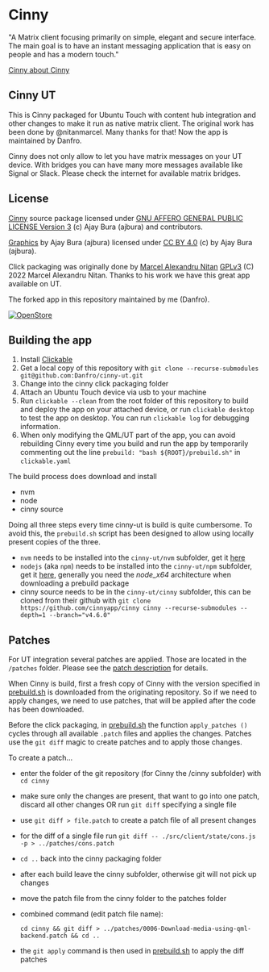 # Cinny
"A Matrix client focusing primarily on simple, elegant and secure interface. The main goal is to have an instant messaging application that is easy on people and has a modern touch."

[Cinny about Cinny](https://github.com/cinnyapp/cinny)

## Cinny UT

This is Cinny packaged for Ubuntu Touch with content hub integration and other changes to make it run as native matrix client. The original work has been done by @nitanmarcel. Many thanks for that! Now the app is maintained by Danfro.

Cinny does not only allow to let you have matrix messages on your UT device. With bridges you can have many more messages available like Signal or Slack. Please check the internet for available matrix bridges.

## License

[Cinny](https://github.com/cinnyapp/cinny) source package licensed under [GNU AFFERO GENERAL PUBLIC LICENSE Version 3](https://github.com/cinnyapp/cinny/blob/dev/LICENSE) (c) Ajay Bura (ajbura) and contributors.

[Graphics](/svg/) by Ajay Bura (ajbura) licensed under [CC BY 4.0](https://creativecommons.org/licenses/by/4.0/)  (c) by Ajay Bura (ajbura).

Click packaging was originally done by [Marcel Alexandru Nitan](https://github.com/nitanmarcel/cinny-click-packaging) [GPLv3](https://github.com/nitanmarcel/cinny-click-packaging/blob/dev/LICENSE) (C) 2022  Marcel Alexandru Nitan. Thanks to his work we have this great app available on UT.

The forked app in this repository maintained by me (Danfro).

[![OpenStore](https://open-store.io/badges/en_US.png)](https://open-store.io/app/cinny.danfro)

## Building the app

1. Install [Clickable](https://clickable-ut.dev/en/dev/index.html)
2. Get a local copy of this repository with `git clone --recurse-submodules git@github.com:Danfro/cinny-ut.git`
3. Change into the cinny click packaging folder
4. Attach an Ubuntu Touch device via usb to your machine
4. Run `clickable --clean` from the root folder of this repository to build and deploy the app on your attached device, or run `clickable desktop` to test the app on desktop. You can run `clickable log` for debugging information.
5. When only modifying the QML/UT part of the app, you can avoid rebuilding Cinny every time you build and run the app by temporarily commenting out the line `prebuild: "bash ${ROOT}/prebuild.sh"` in `clickable.yaml`

The build process does download and install
- nvm
- node
- cinny source

Doing all three steps every time cinny-ut is build is quite cumbersome. To avoid this, the `prebuild.sh` script has been designed to allow using locally present copies of the three.

- `nvm` needs to be installed into the `cinny-ut/nvm` subfolder, get it [here](https://github.com/nvm-sh/nvm?tab=readme-ov-file#installing-and-updating)
- `nodejs` (aka `npm`) needs to be installed into the `cinny-ut/npm` subfolder, get it [here](https://nodejs.org/en/download), generally you need the *node_x64* architecture when downloading a prebuild package
- cinny source needs to be in the `cinny-ut/cinny` subfolder, this can be cloned from their github with `git clone https://github.com/cinnyapp/cinny cinny --recurse-submodules --depth=1 --branch="v4.6.0"`

## Patches

For UT integration several patches are applied. Those are located in the `/patches` folder. Please see the [patch description](/patches/patch_description.md) for details.

When Cinny is build, first a fresh copy of Cinny with the version specified in [prebuild.sh](/prebuild.sh) is downloaded from the originating repository. So if we need to apply changes, we need to use patches, that will be applied after the code has been downloaded.

Before the click packaging, in [prebuild.sh](/prebuild.sh) the function `apply_patches ()` cycles through all available `.patch` files and applies the changes. Patches use the `git diff` magic to create patches and to apply those changes.

To create a patch...
- enter the folder of the git repository (for Cinny the /cinny subfolder) with `cd cinny`
- make sure only the changes are present, that want to go into one patch, discard all other changes OR run `git diff` specifying a single file
- use `git diff > file.patch` to create a patch file of all present changes
- for the diff of a single file run `git diff -- ./src/client/state/cons.js -p > ../patches/cons.patch`
- `cd ..` back into the cinny packaging folder
- after each build leave the cinny subfolder, otherwise git will not pick up changes
- move the patch file from the cinny folder to the patches folder
- combined command (edit patch file name): 

  `cd cinny && git diff > ../patches/0006-Download-media-using-qml-backend.patch && cd ..`

- the `git apply` command is then used in [prebuild.sh](/prebuild.sh) to apply the diff patches
